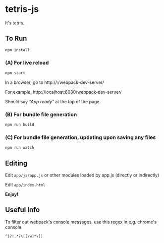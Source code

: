 # tetris-js

It's tetris.

## To Run

```bash
npm install
```

### (A) For live reload

```bash
npm start
```

In a browser, go to 
http://<host>:<port>/webpack-dev-server/

For example,
http://localhost:8080/webpack-dev-server/

Should say _"App ready"_ at the top of the page.


### (B) For bundle file generation

```bash
npm run build
```

### (C) For bundle file generation, updating upon saving any files

```bash
npm run watch
```

## Editing

Edit `app/js/app.js`
or other modules loaded by app.js (directly or indirectly)

Edit `app/index.html`

**Enjoy!**


## Useful Info

To filter out webpack's console messages, use this regex in e.g. chrome's console

```
^(?!.*?\[[\w]*\])
```

